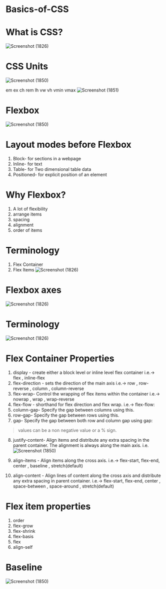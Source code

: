 # Basics-of-CSS
# What is CSS?
![Screenshot (1826)](https://user-images.githubusercontent.com/95397876/177945857-b288c53b-9359-44f2-af0a-7e1dfac68d94.png)

# CSS Units
![Screenshot (1850)](https://user-images.githubusercontent.com/95397876/177946028-8fa3c528-4101-4b7b-82bf-fad8741df4a6.png)

em ex ch rem lh vw vh vmin vmax
![Screenshot (1851)](https://user-images.githubusercontent.com/95397876/177946903-52f6290c-60b4-48d8-967e-38c94c19fbc9.png)

# Flexbox
![Screenshot (1850)](https://user-images.githubusercontent.com/95397876/177946588-99708902-196d-4119-a715-7d976fa1bd6b.png)

# Layout modes before Flexbox
1. Block- for sections in a webpage
2. Inline- for text
3. Table- for Two dimensional table data
4. Positioned- for explicit position of an element

# Why Flexbox?
1. A lot of flexibility
2. arrange items
3. spacing
4. alignment
5. order of items

# Terminology
1. Flex Container
2. Flex Items
![Screenshot (1826)](https://user-images.githubusercontent.com/95397876/177948399-8f895352-f8de-453b-aa25-d002847b035a.png)

# Flexbox axes
![Screenshot (1826)](https://user-images.githubusercontent.com/95397876/177948649-21ad15a9-5a6f-4362-804e-63e17169ac85.png)

# Terminology
![Screenshot (1826)](https://user-images.githubusercontent.com/95397876/177948995-98d417a8-3372-44a3-ba94-657c63f4e185.png)

# Flex Container Properties
1. display - create either a block level or inline level flex container i.e.-> flex , inline-flex
2. flex-direction - sets the direction of the main axis i.e.-> row , row-reverse , column , column-reverse
3. flex-wrap- Control the wrapping of flex items within the container i.e.-> nowrap , wrap , wrap-reverse 
4. flex-flow - shorthand for flex direction and flex wrap. i.e.-> flex-flow: <flex-direction> <flex-wrap>
5. column-gap- Specify the gap between columns using this. 
6. row-gap- Specify the gap between rows using this.
7. gap- Specify the gap between both row and column gap using gap: <row gap> <column gap>
  > values can be a non negative value or a % sign.
8. justify-content- Align items and distribute any extra spacing in the parent container. The alignment is always along the main axis. 
  i.e. ![Screenshot (1850)](https://user-images.githubusercontent.com/95397876/177951893-d9f6adfd-796d-4961-b572-b9c37cd5a280.png)

9. align-items - Align items along the cross axis. i.e.-> flex-start, flex-end, center , baseline , stretch(default)
10. align-content - Align lines of content along the cross axis and distribute any extra spacing  in parent container. i.e.-> flex-start, flex-end, center , space-between , space-around , stretch(default)
  
  
  # Flex item properties
  1. order
  2. flex-grow
  3. flex-shrink
  4. flex-basis
  5. flex
  6. align-self
  
  # Baseline
  ![Screenshot (1850)](https://user-images.githubusercontent.com/95397876/177953489-7c286b75-dae3-4bbf-8e79-7e72801fa863.png)

  
  
  














